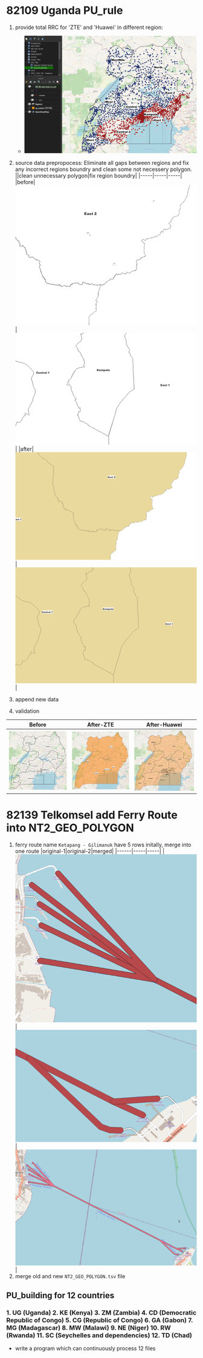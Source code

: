 
# 82109 Uganda PU_rule
1. provide total RRC for 'ZTE' and 'Huawei' in different region:

    - ![alt text](./image/82109-4.png)

2. source data prepropocess: Eliminate all gaps between regions and fix any incorrect regions boundry and clean some not necessery polygon.
    ||clean unnecessary polygon|fix region boundry|
    |-----|-----|-----|
    |before|![alt text](./image/82109-2.png)|![alt text](./image/82109.png)|
    |after| ![alt text](./image/82109-3.png)|![alt text](./image/82109-1.png)|

3. append new data

4. validation

|Before|After-ZTE|After-Huawei|
|-----|-----|-----|
| ![alt text](./image/82109-before.png)| ![alt text](./image/82109-after-zte.png)| ![alt text](./image/82109-after.png)

# 82139 Telkomsel add Ferry Route into NT2_GEO_POLYGON
1. ferry route name `Ketapang - Gilimanuk` have 5 rows initally, merge into one route
    |original-1|original-2|merged|
    |------|-----|-----|
    |![alt text](./image/82139-1.png)|![alt text](./image/82139-2.png)|![alt text](./image/82139.png)|
2. merge old and new `NT2_GEO_POLYGON.tsv` file

## PU_building for 12 countries
### 1. UG (Uganda) 2. KE (Kenya) 3. ZM (Zambia) 4. CD (Democratic Republic of Congo) 5. CG (Republic of Congo) 6. GA (Gabon) 7. MG (Madagascar) 8. MW (Malawi) 9. NE (Niger) 10. RW (Rwanda) 11. SC (Seychelles and dependencies) 12. TD (Chad)
- write a program which can continuously process 12 files 
